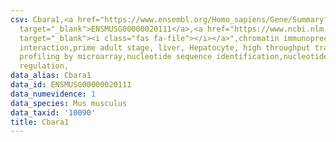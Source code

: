 ```yaml
---
csv: Cbara1,<a href="https://www.ensembl.org/Homo_sapiens/Gene/Summary?db=core;g=ENSMUSG00000020111"
  target="_blank">ENSMUSG00000020111</a>,<a href="https://www.ncbi.nlm.nih.gov/pubmed/23834426"
  target="_blank"><i class="fas fa-file"></i></a>",chromatin immunoprecipitation assay,direct
  interaction,prime adult stage, liver, Hepatocyte, high throughput transcription
  profiling by microarray,nucleotide sequence identification,nucleotide sequence identification,transcriptional
  regulation,
data_alias: Cbara1
data_id: ENSMUSG00000020111
data_numevidence: 1
data_species: Mus musculus
data_taxid: '10090'
title: Cbara1
---
```

